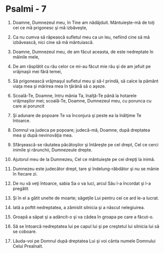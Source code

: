 # Psalmi - 7

1. Doamne, Dumnezeul meu, în Tine am nădăjduit. Mântuieşte-mă de toţi cei ce mă prigonesc şi mă izbăveşte, 

2. Ca nu cumva să răpească sufletul meu ca un leu, nefiind cine să mă izbăvească, nici cine să mă mântuiască. 

3. Doamne, Dumnezeul meu, de am făcut aceasta, de este nedreptate în mâinile mele, 

4. De am răsplătit cu rău celor ce mi-au făcut mie rău şi de am jefuit pe vrăjmaşii mei fără temei, 

5. Să prigonească vrăjmaşul sufletul meu şi să-l prindă, să calce la pământ viaţa mea şi mărirea mea în ţărână să o aşeze. 

6. Scoală-Te, Doamne, întru mânia Ta, înalţă-Te până la hotarele vrăjmaşilor mei; scoală-Te, Doamne, Dumnezeul meu, cu porunca cu care ai poruncit 

7. Şi adunare de popoare Te va înconjura şi peste ea la înălţime Te întoarce. 

8. Domnul va judeca pe popoare; judecă-mă, Doamne, după dreptatea mea şi după nevinovăţia mea. 

9. Sfârşească-se răutatea păcătoşilor şi întăreşte pe cel drept, Cel ce cerci inimile şi rărunchii, Dumnezeule drepte. 

10. Ajutorul meu de la Dumnezeu, Cel ce mântuieşte pe cei drepţi la inimă. 

11. Dumnezeu este judecător drept, tare şi îndelung-răbdător şi nu se mânie în fiecare zi. 

12. De nu vă veţi întoarce, sabia Sa o va luci, arcul Său l-a încordat şi l-a pregătit 

13. Şi în el a gătit unelte de moarte; săgeţile Lui pentru cei ce ard le-a lucrat. 

14. Iată a poftit nedreptatea, a zămislit silnicia şi a născut nelegiuirea. 

15. Groapă a săpat şi a adâncit-o şi va cădea în groapa pe care a făcut-o. 

16. Să se întoarcă nedreptatea lui pe capul lui şi pe creştetul lui silnicia lui să se coboare. 

17. Lăuda-voi pe Domnul după dreptatea Lui şi voi cânta numele Domnului Celui Preaînalt. 

